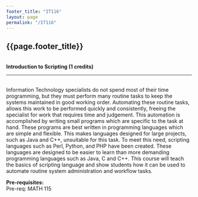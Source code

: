 ```yaml
---
footer_title: "IT116"
layout: page
permalink: "/IT116"
---
```


## {{page.footer_title}}
\
**Introduction to Scripting (1 credits)**

---
\
Information Technology specialists do not spend most of their time programming, but they must perform many routine tasks to keep the systems maintained in good working order. Automating these routine tasks, allows this work to be performed quickly and consistently, freeing the specialist for work that requires time and judgement. This automation is accomplished by writing small programs which are specific to the task at hand. These programs are best written in programming languages which are simple and flexible. This makes languages designed for large projects, such as Java and C++, unsuitable for this task. To meet this need, scripting languages such as Perl, Python, and PHP have been created. These languages are designed to be easier to learn than more demanding programming languages such as Java, C and C++. This course will teach the basics of scripting language and show students how it can be used to automate routine system administration and workflow tasks.

**Pre-requisites:**
\
Pre-req: MATH 115
